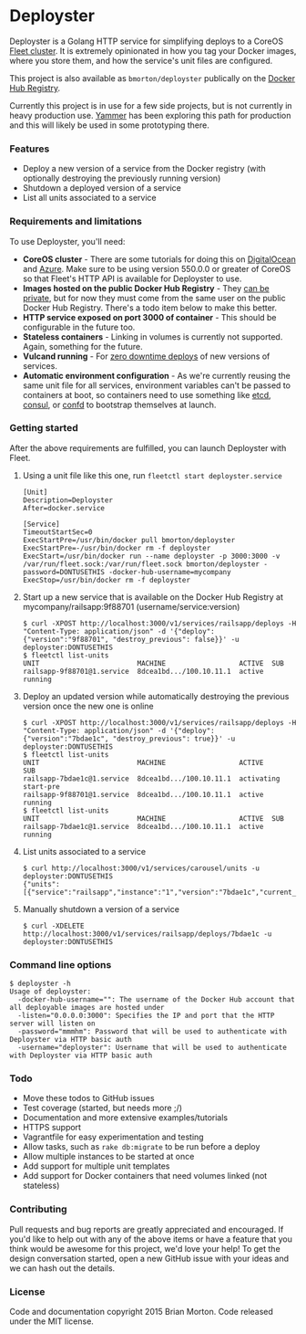 # Deployster

Deployster is a Golang HTTP service for simplifying deploys to a CoreOS [Fleet cluster][fleet-cluster].  It is extremely opinionated in how you tag your Docker images, where you store them, and how the service's unit files are configured.

This project is also available as `bmorton/deployster` publically on the [Docker Hub Registry][deployster-docker-hub].

Currently this project is in use for a few side projects, but is not currently in heavy production use.  [Yammer][yammer] has been exploring this path for production and this will likely be used in some prototyping there.


### Features
* Deploy a new version of a service from the Docker registry (with optionally destroying the previously running version)
* Shutdown a deployed version of a service
* List all units associated to a service


### Requirements and limitations

To use Deployster, you'll need:

* **CoreOS cluster** - There are some tutorials for doing this on [DigitalOcean][digitalocean] and [Azure][azure].  Make sure to be using version 550.0.0 or greater of CoreOS so that Fleet's HTTP API is available for Deployster to use.
* **Images hosted on the public Docker Hub Registry** - They [can be private][registry-authentication], but for now they must come from the same user on the public Docker Hub Registry.  There's a todo item below to make this better.
* **HTTP service exposed on port 3000 of container** - This should be configurable in the future too.
* **Stateless containers** - Linking in volumes is currently not supported.  Again, something for the future.
* **Vulcand running** - For [zero downtime deploys][zero-downtime] of new versions of services.
* **Automatic environment configuration** - As we're currently reusing the same unit file for all services, environment variables can't be passed to containers at boot, so containers need to use something like [etcd], [consul], or [confd][confd] to bootstrap themselves at launch.


### Getting started

After the above requirements are fulfilled, you can launch Deployster with Fleet.

1. Using a unit file like this one, run `fleetctl start deployster.service`

    ```
    [Unit]
    Description=Deployster
    After=docker.service

    [Service]
    TimeoutStartSec=0
    ExecStartPre=/usr/bin/docker pull bmorton/deployster
    ExecStartPre=-/usr/bin/docker rm -f deployster
    ExecStart=/usr/bin/docker run --name deployster -p 3000:3000 -v /var/run/fleet.sock:/var/run/fleet.sock bmorton/deployster -password=DONTUSETHIS -docker-hub-username=mycompany
    ExecStop=/usr/bin/docker rm -f deployster
    ```

2. Start up a new service that is available on the Docker Hub Registry at mycompany/railsapp:9f88701 (username/service:version)

    ```ShellSession
    $ curl -XPOST http://localhost:3000/v1/services/railsapp/deploys -H "Content-Type: application/json" -d '{"deploy":{"version":"9f88701", "destroy_previous": false}}' -u deployster:DONTUSETHIS
    $ fleetctl list-units
    UNIT                        MACHINE                  ACTIVE  SUB
    railsapp-9f88701@1.service  8dcea1bd.../100.10.11.1  active  running
    ```

3. Deploy an updated version while automatically destroying the previous version once the new one is online

    ```ShellSession
    $ curl -XPOST http://localhost:3000/v1/services/railsapp/deploys -H "Content-Type: application/json" -d '{"deploy":{"version":"7bdae1c", "destroy_previous": true}}' -u deployster:DONTUSETHIS
    $ fleetctl list-units
    UNIT                        MACHINE                  ACTIVE      SUB
    railsapp-7bdae1c@1.service  8dcea1bd.../100.10.11.1  activating  start-pre
    railsapp-9f88701@1.service  8dcea1bd.../100.10.11.1  active      running
    $ fleetctl list-units
    UNIT                        MACHINE                  ACTIVE  SUB
    railsapp-7bdae1c@1.service  8dcea1bd.../100.10.11.1  active  running
    ```

4. List units associated to a service

    ```ShellSession
    $ curl http://localhost:3000/v1/services/carousel/units -u deployster:DONTUSETHIS
    {"units":[{"service":"railsapp","instance":"1","version":"7bdae1c","current_state":"launched","desired_state":"launched","machine_id":"8dcea1bd8c304e1bbe2c25dce526109c"}]}
    ```

5. Manually shutdown a version of a service

    ```ShellSession
    $ curl -XDELETE http://localhost:3000/v1/services/railsapp/deploys/7bdae1c -u deployster:DONTUSETHIS
    ```


### Command line options

```ShellSession
$ deployster -h
Usage of deployster:
  -docker-hub-username="": The username of the Docker Hub account that all deployable images are hosted under
  -listen="0.0.0.0:3000": Specifies the IP and port that the HTTP server will listen on
  -password="mmmhm": Password that will be used to authenticate with Deployster via HTTP basic auth
  -username="deployster": Username that will be used to authenticate with Deployster via HTTP basic auth
```


### Todo

* Move these todos to GitHub issues
* Test coverage (started, but needs more ;/)
* Documentation and more extensive examples/tutorials
* HTTPS support
* Vagrantfile for easy experimentation and testing
* Allow tasks, such as `rake db:migrate` to be run before a deploy
* Allow multiple instances to be started at once
* Add support for multiple unit templates
* Add support for Docker containers that need volumes linked (not stateless)


### Contributing

Pull requests and bug reports are greatly appreciated and encouraged.  If you'd like to help out with any of the above items or have a feature that you think would be awesome for this project, we'd love your help!  To get the design conversation started, open a new GitHub issue with your ideas and we can hash out the details.


### License

Code and documentation copyright 2015 Brian Morton. Code released under the MIT license.

[fleet-cluster]: https://coreos.com/using-coreos/clustering/
[deployster-docker-hub]: https://registry.hub.docker.com/u/bmorton/deployster/
[yammer]: https://www.yammer.com
[digitalocean]: https://www.digitalocean.com/community/tutorials/how-to-set-up-a-coreos-cluster-on-digitalocean
[azure]: https://coreos.com/docs/running-coreos/cloud-providers/azure
[registry-authentication]: https://coreos.com/docs/launching-containers/building/registry-authentication/
[zero-downtime]: https://coreos.com/blog/zero-downtime-frontend-deploys-vulcand/
[etcd]: https://github.com/coreos/etcd
[consul]: https://www.consul.io
[confd]: https://github.com/kelseyhightower/confd
